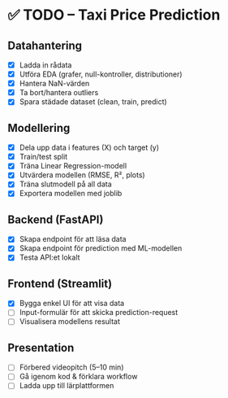 # ✅ TODO – Taxi Price Prediction

## Datahantering
- [x] Ladda in rådata
- [x] Utföra EDA (grafer, null-kontroller, distributioner)
- [x] Hantera NaN-värden
- [x] Ta bort/hantera outliers
- [x] Spara städade dataset (clean, train, predict)

## Modellering
- [x] Dela upp data i features (X) och target (y)
- [x] Train/test split
- [x] Träna Linear Regression-modell
- [x] Utvärdera modellen (RMSE, R², plots)
- [x] Träna slutmodell på all data
- [x] Exportera modellen med joblib

## Backend (FastAPI)
- [x] Skapa endpoint för att läsa data
- [x] Skapa endpoint för prediction med ML-modellen
- [x] Testa API:et lokalt

## Frontend (Streamlit)
- [x] Bygga enkel UI för att visa data
- [ ] Input-formulär för att skicka prediction-request
- [ ] Visualisera modellens resultat

## Presentation
- [ ] Förbered videopitch (5–10 min)
- [ ] Gå igenom kod & förklara workflow
- [ ] Ladda upp till lärplattformen
